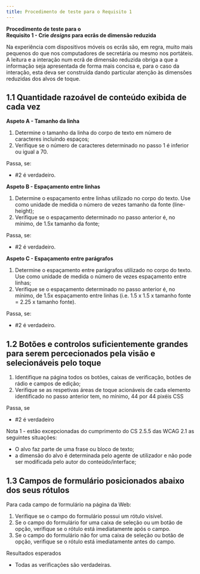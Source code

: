 ```yaml
---
title: Procedimento de teste para o Requisito 1 
---
```


**Procedimento de teste para o**<br>**Requisito 1 - Crie <em lang="en">designs</em> para ecrãs de dimensão reduzida**

Na experiência com dispositivos móveis os ecrãs são, em regra, muito mais pequenos do que nos computadores de secretária ou mesmo nos portáteis. A leitura e a interação num ecrã de dimensão reduzida obriga a que a informação seja apresentada de forma mais concisa e, para o caso da interação, esta deva ser construída dando particular atenção às dimensões reduzidas  dos alvos de toque. 

## 1.1 Quantidade razoável de conteúdo exibida de cada vez

**Aspeto A - Tamanho da linha**

1. Determine o tamanho da linha do corpo de texto em número de caracteres incluindo espaços;
2. Verifique se o número de caracteres determinado no passo 1 é inferior ou igual a 70.


Passa, se:

- #2 é verdadeiro.


**Aspeto B - Espaçamento entre linhas**

1. Determine o espaçamento entre linhas utilizado no corpo do texto. Use como unidade de medida o número de vezes tamanho da fonte (line-height);
2. Verifique se o espaçamento determinado no passo anterior é, no mínimo, de 1.5x tamanho da fonte;

Passa, se:

- #2 é verdadeiro.

**Aspeto C - Espaçamento entre parágrafos**

1. Determine o espaçamento entre parágrafos utilizado no corpo do texto. Use como unidade de medida o número de vezes espaçamento entre linhas;
2. Verifique se o espaçamento determinado no passo anterior é, no mínimo, de 1.5x espaçamento entre linhas (i.e. 1.5 x 1.5 x tamanho fonte = 2.25 x tamanho fonte).

Passa, se:

- #2 é verdadeiro.


## 1.2 Botões e controlos suficientemente grandes para serem percecionados pela visão e selecionáveis pelo toque

1. Identifique na página todos os botões, caixas de verificação, botões de rádio e campos de edição;
2. Verifique se as respetivas áreas de toque acionáveis de cada elemento identificado no passo anterior tem, no mínimo, 44 por 44 pixéis CSS

Passa, se

- #2 é verdadeiro

Nota 1 -  estão excepcionadas do cumprimento do CS 2.5.5 das WCAG 2.1 as seguintes situações:

- O alvo faz parte de uma frase ou bloco de texto;
- a dimensão do alvo é determinada pelo agente de utilizador e não pode ser modificada pelo autor do conteúdo/interface;

## 1.3 Campos de formulário posicionados abaixo dos seus rótulos

Para cada campo de formulário na página da Web:

1. Verifique se o campo do formulário possui um rótulo visível.
2. Se o campo do formulário for uma caixa de seleção ou um botão de opção, verifique se o rótulo está imediatamente após o campo.
3. Se o campo do formulário não for uma caixa de seleção ou botão de opção, verifique se o rótulo está imediatamente antes do campo.

Resultados esperados

- Todas as verificações são verdadeiras.
